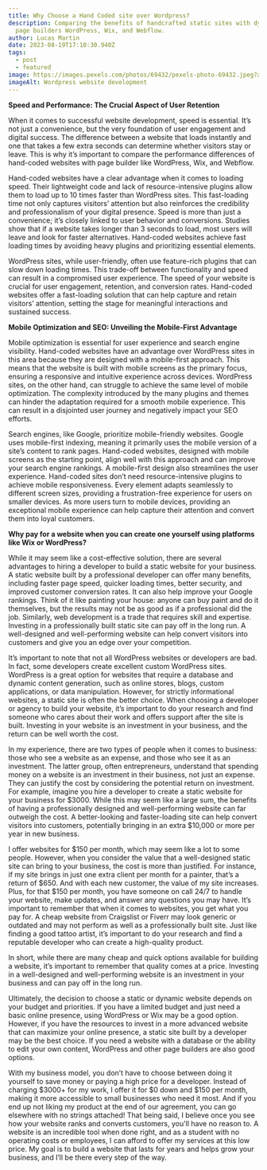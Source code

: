 ```yaml
---
title: Why Choose a Hand Coded site over Wordpress?
description: Comparing the benefits of handcrafted static sites with dynamic
  page builders WordPress, Wix, and Webflow.
author: Lucas Martin
date: 2023-08-19T17:10:30.940Z
tags:
  - post
  - featured
image: https://images.pexels.com/photos/69432/pexels-photo-69432.jpeg?auto=compress&cs=tinysrgb&w=1260&h=750&dpr=2
imageAlt: Wordpress website development
---
```


**Speed and Performance: The Crucial Aspect of User Retention**

When it comes to successful website development, speed is essential. It’s not just a convenience, but the very foundation of user engagement and digital success. The difference between a website that loads instantly and one that takes a few extra seconds can determine whether visitors stay or leave. This is why it’s important to compare the performance differences of hand-coded websites with page builder like WordPress, Wix, and Webflow.

Hand-coded websites have a clear advantage when it comes to loading speed. Their lightweight code and lack of resource-intensive plugins allow them to load up to 10 times faster than WordPress sites. This fast-loading time not only captures visitors’ attention but also reinforces the credibility and professionalism of your digital presence. Speed is more than just a convenience; it’s closely linked to user behavior and conversions. Studies show that if a website takes longer than 3 seconds to load, most users will leave and look for faster alternatives. Hand-coded websites achieve fast loading times by avoiding heavy plugins and prioritizing essential elements.

WordPress sites, while user-friendly, often use feature-rich plugins that can slow down loading times. This trade-off between functionality and speed can result in a compromised user experience. The speed of your website is crucial for user engagement, retention, and conversion rates. Hand-coded websites offer a fast-loading solution that can help capture and retain visitors’ attention, setting the stage for meaningful interactions and sustained success.

**Mobile Optimization and SEO: Unveiling the Mobile-First Advantage**

Mobile optimization is essential for user experience and search engine visibility. Hand-coded websites have an advantage over WordPress sites in this area because they are designed with a mobile-first approach. This means that the website is built with mobile screens as the primary focus, ensuring a responsive and intuitive experience across devices. WordPress sites, on the other hand, can struggle to achieve the same level of mobile optimization. The complexity introduced by the many plugins and themes can hinder the adaptation required for a smooth mobile experience. This can result in a disjointed user journey and negatively impact your SEO efforts.

Search engines, like Google, prioritize mobile-friendly websites. Google uses mobile-first indexing, meaning it primarily uses the mobile version of a site’s content to rank pages. Hand-coded websites, designed with mobile screens as the starting point, align well with this approach and can improve your search engine rankings. A mobile-first design also streamlines the user experience. Hand-coded sites don’t need resource-intensive plugins to achieve mobile responsiveness. Every element adapts seamlessly to different screen sizes, providing a frustration-free experience for users on smaller devices. As more users turn to mobile devices, providing an exceptional mobile experience can help capture their attention and convert them into loyal customers.

**Why pay for a website when you can create one yourself using platforms like Wix or WordPress?**

While it may seem like a cost-effective solution, there are several advantages to hiring a developer to build a static website for your business. A static website built by a professional developer can offer many benefits, including faster page speed, quicker loading times, better security, and improved customer conversion rates. It can also help improve your Google rankings. Think of it like painting your house: anyone can buy paint and do it themselves, but the results may not be as good as if a professional did the job. Similarly, web development is a trade that requires skill and expertise. Investing in a professionally built static site can pay off in the long run. A well-designed and well-performing website can help convert visitors into customers and give you an edge over your competition.

It’s important to note that not all WordPress websites or developers are bad. In fact, some developers create excellent custom WordPress sites. WordPress is a great option for websites that require a database and dynamic content generation, such as online stores, blogs, custom applications, or data manipulation. However, for strictly informational websites, a static site is often the better choice. When choosing a developer or agency to build your website, it’s important to do your research and find someone who cares about their work and offers support after the site is built. Investing in your website is an investment in your business, and the return can be well worth the cost.

In my experience, there are two types of people when it comes to business: those who see a website as an expense, and those who see it as an investment. The latter group, often entrepreneurs, understand that spending money on a website is an investment in their business, not just an expense. They can justify the cost by considering the potential return on investment. For example, imagine you hire a developer to create a static website for your business for $3000. While this may seem like a large sum, the benefits of having a professionally designed and well-performing website can far outweigh the cost. A better-looking and faster-loading site can help convert visitors into customers, potentially bringing in an extra $10,000 or more per year in new business.

I offer websites for $150 per month, which may seem like a lot to some people. However, when you consider the value that a well-designed static site can bring to your business, the cost is more than justified. For instance, if my site brings in just one extra client per month for a painter, that’s a return of $650. And with each new customer, the value of my site increases. Plus, for that $150 per month, you have someone on call 24/7 to handle your website, make updates, and answer any questions you may have. It’s important to remember that when it comes to websites, you get what you pay for. A cheap website from Craigslist or Fiverr may look generic or outdated and may not perform as well as a professionally built site. Just like finding a good tattoo artist, it’s important to do your research and find a reputable developer who can create a high-quality product.

In short, while there are many cheap and quick options available for building a website, it’s important to remember that quality comes at a price. Investing in a well-designed and well-performing website is an investment in your business and can pay off in the long run.

Ultimately, the decision to choose a static or dynamic website depends on your budget and priorities. If you have a limited budget and just need a basic online presence, using WordPress or Wix may be a good option. However, if you have the resources to invest in a more advanced website that can maximize your online presence, a static site built by a developer may be the best choice. If you need a website with a database or the ability to edit your own content, WordPress and other page builders are also good options.

With my business model, you don’t have to choose between doing it yourself to save money or paying a high price for a developer. Instead of charging $3000+ for my work, I offer it for $0 down and $150 per month, making it more accessible to small businesses who need it most. And if you end up not liking my product at the end of our agreement, you can go elsewhere with no strings attached! That being said, I believe once you see how your website ranks and converts customers, you'll have no reason to. A website is an incredible tool when done right, and as a student with no operating costs or employees, I can afford to offer my services at this low price. My goal is to build a website that lasts for years and helps grow your business, and I’ll be there every step of the way.
